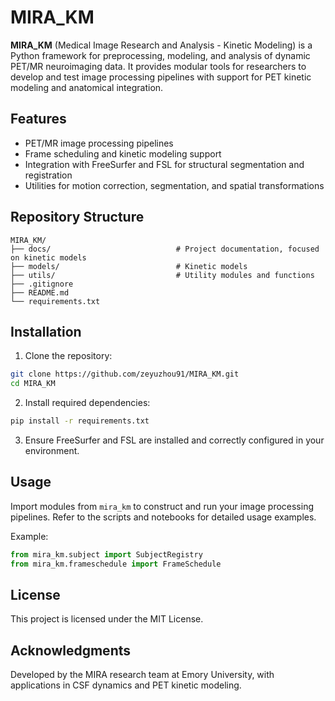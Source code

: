 # MIRA_KM

**MIRA_KM** (Medical Image Research and Analysis - Kinetic Modeling) is a Python framework for preprocessing, modeling, and analysis of dynamic PET/MR neuroimaging data. It provides modular tools for researchers to develop and test image processing pipelines with support for PET kinetic modeling and anatomical integration.

## Features

- PET/MR image processing pipelines
- Frame scheduling and kinetic modeling support
- Integration with FreeSurfer and FSL for structural segmentation and registration
- Utilities for motion correction, segmentation, and spatial transformations

## Repository Structure

```
MIRA_KM/
├── docs/                            # Project documentation, focused on kinetic models
├── models/                          # Kinetic models
├── utils/                           # Utility modules and functions
├── .gitignore
├── README.md
└── requirements.txt
```

## Installation

1. Clone the repository:

```bash
git clone https://github.com/zeyuzhou91/MIRA_KM.git
cd MIRA_KM
```

2. Install required dependencies:

```bash
pip install -r requirements.txt
```

3. Ensure FreeSurfer and FSL are installed and correctly configured in your environment.

## Usage

Import modules from `mira_km` to construct and run your image processing pipelines. Refer to the scripts and notebooks for detailed usage examples.

Example:
```python
from mira_km.subject import SubjectRegistry
from mira_km.frameschedule import FrameSchedule
```


## License

This project is licensed under the MIT License.


## Acknowledgments

Developed by the MIRA research team at Emory University, with applications in CSF dynamics and PET kinetic modeling.
